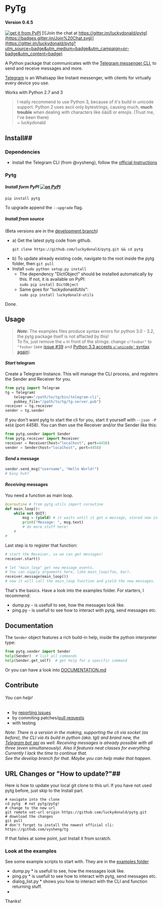 # **PyTg** 
#### Version 0.4.5 ####
[![get it from PyPI](https://img.shields.io/pypi/v/pytg.svg)](https://pypi.python.org/pypi/pytg) [![Join the chat at https://gitter.im/luckydonald/pytg](https://badges.gitter.im/Join%20Chat.svg)](https://gitter.im/luckydonald/pytg?utm_source=badge&utm_medium=badge&utm_campaign=pr-badge&utm_content=badge)

A Python package that communicates with the [Telegram messenger CLI](https://github.com/vysheng/tg), to send and receive messages and more.

[Telegram](https://telegram.org) is an Whatsapp like Instant messenger, with clients for virtually every device you use.

Works with Python  2.7 and 3    

> I really recommend to use Python 3, because of it's build in unicode support.
Python 2 uses ascii only bytestrings, causing much, **much trouble** when dealing with characters like öäüß or emojis. (Trust me, I've been there)     
~ luckydonald

## **Install**##
### Dependencies ###
 - Install the Telegram CLI (from @vysheng), follow the [official Instructions](https://github.com/vysheng/tg)

### Pytg ###
##### Install form PyPI [![on PyPI](https://img.shields.io/pypi/v/pytg.svg)](https://pypi.python.org/pypi/pytg)

```shell
pip install pytg
```    
To upgrade append the ```--upgrade``` flag.
 
##### Install from source

(Beta versions are in the [development branch](https://github.com/luckydonald/pytg/tree/development))    

 - a) Get the latest pytg code from github.    
    ```shell
    git clone https://github.com/luckydonald/pytg.git && cd pytg
    ```     
 - b) To update already existing code, navigate to the root inside the pytg folder, then ```git pull```
 - Install
    ```sudo python setup.py install```
    - The dependency "DictObject" should be installed automatically by this. If not, it is available on PyPI:    
     ```sudo pip install DictObject```
    - Same goes for "luckydonaldUtils":    
     ```sudo pip install luckydonald-utils```
    
 Done.

## **Usage** ##

>***Note***: The examples files produce syntax errors for python 3.0 - 3.2, the pytg package itself is not affacted by this!    
> To fix, just remove the ```u``` in front of the strings: change ```u"foobar"``` to ```"foobar``` (see [issue #39](https://github.com/luckydonald/pytg/issues/39#issuecomment-129992777) and [Python 3.3 accepts ```u'unicode'``` syntax again](https://docs.python.org/3/whatsnew/3.3.html?highlight=unicode)). 

#### *Start* telegram ####

Create a Telegram Instance.
This will manage the CLI process, and registers the Sender and Receiver for you.

```python
from pytg import Telegram
tg = Telegram(
	telegram="/path/to/tg/bin/telegram-cli",
	pubkey_file="/path/to/tg/tg-server.pub")
receiver = tg.receiver
sender = tg.sender
```

If you don't want pytg to start the cli for you, start it yourself with ```--json -P 4458``` (port 4458).
You can then use the Receiver and/or the Sender like this: 


```python
from pytg.sender import Sender
from pytg.receiver import Receiver
receiver = Receiver(host="localhost", port=4458)
sender = Sender(host="localhost", port=4458)
```

#### *Send* a message ####

```python
sender.send_msg("username", "Hello World!")
# Easy huh?
```
    
#### *Receiving* messages ####

You need a function as main loop.
```python
@coroutine # from pytg.utils import coroutine
def main_loop():
	while not QUIT:
		msg = (yield) # it waits until it got a message, stored now in msg.
		print("Message: ", msg.text)
		# do more stuff here!
	#
#
```

Last step is to register that function:

```python
# start the Receiver, so we can get messages!
receiver.start()

# let "main_loop" get new message events.
# You can supply arguments here, like main_loop(foo, bar).
receiver.message(main_loop())
# now it will call the main_loop function and yield the new messages.
```

That's the basics. Have a look into the examples folder. For starters, I recommend:    
* dump.py - is usefull to see, how the messages look like.    
* ping.py - is usefull to see how to interact with pytg, send messages etc.

## Documentation
The ```Sender``` object features a rich build-in help, inside the python interpreter type:
```python
from pytg.sender import Sender
help(Sender)  # list all commands
help(Sender.get_self)  # get help for a specific command
``` 

Or you can have a look into [DOCUMENTATION.md](https://github.com/luckydonald/pytg/blob/master/DOCUMENTATION.md)


## Contribute
###### You can help!

* by [reporting issues](https://github.com/luckydonald/pytg/issues)
* by commiting patches/[pull requests](https://github.com/luckydonald/pytg/pulls)
* with testing
 
*Note: There is a version in the making, supporting the cli via socket (as before), the CLI via its build in python (aka. tgl) and brand new, the [Telegram bot api](https://github.com/luckydonald/pytgbot) as well.
Receiving messages is already possible with all three (even simultaneously).
Also it features neat classes for everything. Currently I lack the time to continue that.  
See the develop branch for that. Maybe you can help make that happen.*

## **URL Changes** or "How to update?"##
Here is how to update your local git clone to this url. If you have not used pytg before, just skip to the Install part.
```shell
# navigate into the clone
cd pytg	 # not pytg/pytg!
# change to the new url
git remote set-url origin https://github.com/luckydonald/pytg.git
# download the changes
git pull
# don't forget to install the newest official cli: https://github.com/vysheng/tg
```
If that failes at some point, just Install it from scratch.

### Look at the examples
See some example scripts to start with.
They are in the [examples folder](https://github.com/luckydonald/pytg/tree/master/examples)    
* dump.py * is usefull to see, how the messages look like.    
* ping.py * is usefull to see how to interact with pytg, send messages etc.    
* dialog_list.py * shows you how to interact with the CLI and function returning stuff.
* 


Thanks!
